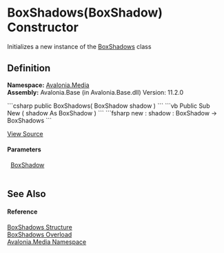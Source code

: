 # BoxShadows(BoxShadow) Constructor


Initializes a new instance of the <a href="T_Avalonia_Media_BoxShadows">BoxShadows</a> class



## Definition
**Namespace:** <a href="N_Avalonia_Media">Avalonia.Media</a>  
**Assembly:** Avalonia.Base (in Avalonia.Base.dll) Version: 11.2.0

<Tabs groupId="api-code-preview">
<TabItem value="csharp" label="C#">
```csharp
public BoxShadows(
	BoxShadow shadow
)
```
</TabItem>
<TabItem value="vb" label="VB">
```vb
Public Sub New ( 
	shadow As BoxShadow
)
```
</TabItem>
<TabItem value="fsharp" label="F#">
```fsharp
new : 
        shadow : BoxShadow -> BoxShadows
```
</TabItem>
</Tabs>



<a href="https://github.com/AvaloniaUI/Avalonia/tree/master/src/Avalonia.Base/Media/BoxShadows.cs#L16" title="View the source code">View Source</a>



#### Parameters
<dl><dt>  <a href="T_Avalonia_Media_BoxShadow">BoxShadow</a></dt><dd> </dd></dl>

## See Also


#### Reference
<a href="T_Avalonia_Media_BoxShadows">BoxShadows Structure</a>  
<a href="Overload_Avalonia_Media_BoxShadows__ctor">BoxShadows Overload</a>  
<a href="N_Avalonia_Media">Avalonia.Media Namespace</a>  

